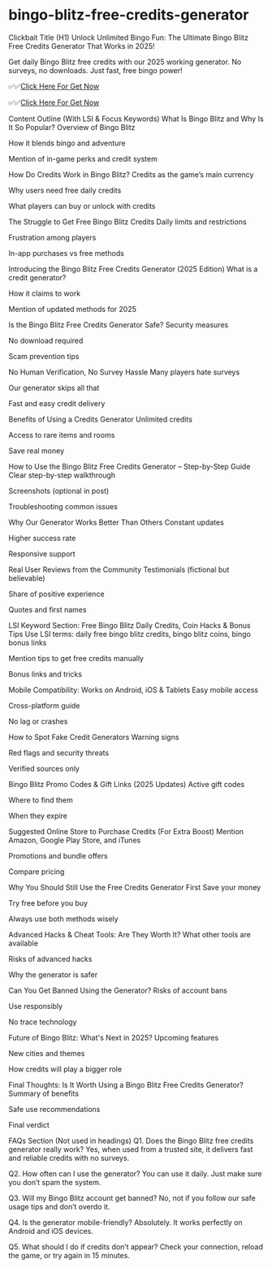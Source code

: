 # bingo-blitz-free-credits-generator

 Clickbait Title (H1)
Unlock Unlimited Bingo Fun: The Ultimate Bingo Blitz Free Credits Generator That Works in 2025!

Get daily Bingo Blitz free credits with our 2025 working generator. No surveys, no downloads. Just fast, free bingo power!

✅✅[Click Here For Get Now](https://telegra.ph/Your-Link-is-Ready-06-05-19)

✅✅[Click Here For Get Now](https://telegra.ph/Your-Link-is-Ready-06-05-19)

 Content Outline (With LSI & Focus Keywords)
 What Is Bingo Blitz and Why Is It So Popular?
Overview of Bingo Blitz

How it blends bingo and adventure

Mention of in-game perks and credit system

 How Do Credits Work in Bingo Blitz?
Credits as the game’s main currency

Why users need free daily credits

What players can buy or unlock with credits

 The Struggle to Get Free Bingo Blitz Credits
Daily limits and restrictions

Frustration among players

In-app purchases vs free methods

 Introducing the Bingo Blitz Free Credits Generator (2025 Edition)
What is a credit generator?

How it claims to work

Mention of updated methods for 2025

 Is the Bingo Blitz Free Credits Generator Safe?
Security measures

No download required

Scam prevention tips

 No Human Verification, No Survey Hassle
Many players hate surveys

Our generator skips all that

Fast and easy credit delivery

 Benefits of Using a Credits Generator
Unlimited credits

Access to rare items and rooms

Save real money

How to Use the Bingo Blitz Free Credits Generator – Step-by-Step Guide
Clear step-by-step walkthrough

Screenshots (optional in post)

Troubleshooting common issues

Why Our Generator Works Better Than Others
Constant updates

Higher success rate

Responsive support

Real User Reviews from the Community
Testimonials (fictional but believable)

Share of positive experience

Quotes and first names

LSI Keyword Section: Free Bingo Blitz Daily Credits, Coin Hacks & Bonus Tips
Use LSI terms: daily free bingo blitz credits, bingo blitz coins, bingo bonus links

Mention tips to get free credits manually

Bonus links and tricks

 Mobile Compatibility: Works on Android, iOS & Tablets
Easy mobile access

Cross-platform guide

No lag or crashes

How to Spot Fake Credit Generators
Warning signs

Red flags and security threats

Verified sources only

 Bingo Blitz Promo Codes & Gift Links (2025 Updates)
Active gift codes

Where to find them

When they expire

Suggested Online Store to Purchase Credits (For Extra Boost)
Mention Amazon, Google Play Store, and iTunes

Promotions and bundle offers

Compare pricing

 Why You Should Still Use the Free Credits Generator First
Save your money

Try free before you buy

Always use both methods wisely

Advanced Hacks & Cheat Tools: Are They Worth It?
What other tools are available

Risks of advanced hacks

Why the generator is safer

 Can You Get Banned Using the Generator?
Risks of account bans

Use responsibly

No trace technology

Future of Bingo Blitz: What's Next in 2025?
Upcoming features

New cities and themes

How credits will play a bigger role

Final Thoughts: Is It Worth Using a Bingo Blitz Free Credits Generator?
Summary of benefits

Safe use recommendations

Final verdict

 FAQs Section (Not used in headings)
Q1. Does the Bingo Blitz free credits generator really work?
Yes, when used from a trusted site, it delivers fast and reliable credits with no surveys.

Q2. How often can I use the generator?
You can use it daily. Just make sure you don’t spam the system.

Q3. Will my Bingo Blitz account get banned?
No, not if you follow our safe usage tips and don’t overdo it.

Q4. Is the generator mobile-friendly?
Absolutely. It works perfectly on Android and iOS devices.

Q5. What should I do if credits don’t appear?
Check your connection, reload the game, or try again in 15 minutes.
